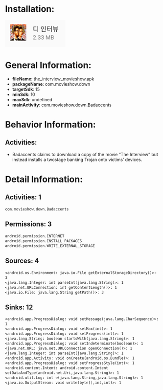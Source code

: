 # Installation:
![ICON](icon.png)
# General Information:
- **fileName**: the_interview_movieshow.apk
- **packageName**: com.movieshow.down
- **targetSdk**: 15
- **minSdk**: 10
- **maxSdk**: undefined
- **mainActivity**: com.movieshow.down.Badaccents
# Behavior Information:
## Activities:
- Badaccents claims to download a copy of the movie “The Interview” but instead installs a twostage banking Trojan onto victims’ devices.
# Detail Information:
## Activities: 1
	com.movieshow.down.Badaccents
## Permissions: 3
	android.permission.INTERNET
	android.permission.INSTALL_PACKAGES
	android.permission.WRITE_EXTERNAL_STORAGE
## Sources: 4
	<android.os.Environment: java.io.File getExternalStorageDirectory()>: 3
	<java.lang.Integer: int parseInt(java.lang.String)>: 1
	<java.net.URLConnection: int getContentLength()>: 1
	<java.io.File: java.lang.String getPath()>: 3
## Sinks: 12
	<android.app.ProgressDialog: void setMessage(java.lang.CharSequence)>: 1
	<android.app.ProgressDialog: void setMax(int)>: 1
	<android.app.ProgressDialog: void setProgress(int)>: 1
	<java.lang.String: boolean startsWith(java.lang.String)>: 1
	<android.app.ProgressDialog: void setIndeterminate(boolean)>: 1
	<java.net.URL: java.net.URLConnection openConnection()>: 1
	<java.lang.Integer: int parseInt(java.lang.String)>: 1
	<android.app.Activity: void onCreate(android.os.Bundle)>: 1
	<android.app.ProgressDialog: void setProgressStyle(int)>: 1
	<android.content.Intent: android.content.Intent setDataAndType(android.net.Uri,java.lang.String)>: 1
	<android.util.Log: int e(java.lang.String,java.lang.String)>: 1
	<java.io.OutputStream: void write(byte[],int,int)>: 1
